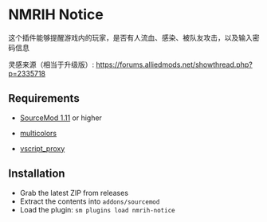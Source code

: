 # NMRIH Notice

这个插件能够提醒游戏内的玩家，是否有人流血、感染、被队友攻击，以及输入密码信息

灵感来源（相当于升级版）: https://forums.alliedmods.net/showthread.php?p=2335718


## Requirements

- [SourceMod 1.11](https://www.sourcemod.net/downloads.php?branch=stable) or higher

- [multicolors](https://github.com/Bara/Multi-Colors)

- [vscript_proxy](https://github.com/dysphie/nmrih-vscript-proxy/blob/main/vscript_proxy.inc)



## Installation
- Grab the latest ZIP from releases
- Extract the contents into `addons/sourcemod`
- Load the plugin: `sm plugins load nmrih-notice`
